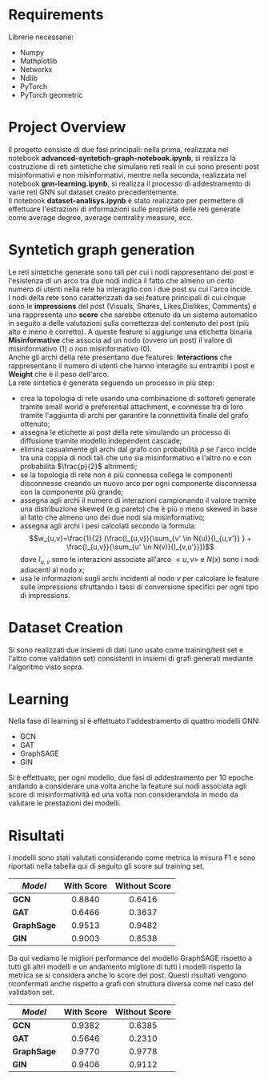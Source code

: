 #  Requirements
Librerie necessarie:
* Numpy
* Mathplotlib
* Networkx
* Ndlib
* PyTorch
* PyTorch geometric

# Project Overview
Il progetto consiste di due fasi principali: nella prima, realizzata nel notebook **advanced-syntetich-graph-notebook.ipynb**, si realizza la costruzione di reti sintetiche che simulano reti reali in cui sono presenti post misinformativi e non misinformativi, mentre nella seconda, realizzata nel notebook **gnn-learning.ipynb**, si realizza il processo di addestramento di varie reti GNN sul dataset creato precedentemente.\
Il notebook **dataset-analisys.ipynb** è stato realizzato per permettere di effettuare l'estrazioni di informazioni sulle proprietà delle reti generate come average degree, average centrality measure, ecc.

# Syntetich graph generation
Le reti sintetiche generate sono tali per cui i nodi rappresentano dei post e l'esistenza di un arco tra due nodi indica il fatto che almeno un certo numero di utenti nella rete ha interagito con i due post su cui l'arco incide.\
I nodi della rete sono caratterizzati da sei feature principali di cui cinque sono le **impressions** del post (Visuals, Shares, Likes,Dislikes, Comments) e una rappresenta uno **score** che sarebbe ottenuto da un sistema automatico in seguito a delle valutazioni sulla correttezza del contenuto del post (più alto e meno è corretto). 
A queste feature si aggiunge una etichetta binaria **Misinformative** che associa ad un nodo (ovvero un post) il valore di misinformativo (1) o non misinformativo (0).\
Anche gli archi della rete presentano due features: **Interactions** che rappresentano il numero di utenti che hanno interagito su entrambi i post e **Weight** che è il peso dell'arco.\
La rete sintetica è generata seguendo un processo in più step:
* crea la topologia di rete usando una combinazione di sottoreti generate tramite small world e preferential attachment, e connesse tra di loro tramite l'aggiunta di archi per garantire la connettività finale del grafo ottenuto;
* assegna le etichette ai post della rete simulando un processo di diffusione tramite modello independent cascade;
* elimina casualmente gli archi dal grafo con probabilità $p$ se l'arco incide tra una coppia di nodi tali che uno sia misinformativo e l'altro no e con probabilità $\frac{p}{2}$ altrimenti;
* se la topologia di rete non è più connessa collega le componenti disconnesse creando un nuovo arco per ogni componente disconnessa con la componente più grande;
* assegna agli archi il numero di interazioni campionando il valore tramite una distribuzione skewed (e.g pareto) che è più o meno skewed in base al fatto che almeno uno dei due nodi sia misinformativo;
* assegna agli archi i pesi calcolati secondo la formula: $$w_{u,v}=\frac{1}{2} (\frac{I_{u,v}}{\sum_{v' \in N(u)}{I_{u,v'}} } + \frac{I_{u,v}}{\sum_{u' \in N(v)}{I_{v,u'}}})$$ 
dove $I_{u,v}$ sono le interazioni associate all'arco $<u,v>$ e $N(x)$ sono i nodi adiacenti al nodo $x$;
* usa le informazioni sugli archi incidenti al nodo $v$ per calcolare le feature sulle impressions sfruttando i tassi di conversione specifici per ogni tipo di impressions.
# Dataset Creation
Si sono realizzati due insiemi di dati (uno usato come training/test set e l'altro come validation set) consistenti in insiemi di grafi generati mediante l'algoritmo visto sopra.
# Learning
Nella fase di learning si è effettuato l'addestramento di quattro modelli GNN:
* GCN
* GAT
* GraphSAGE
* GIN

Si è effettuato, per ogni modello, due fasi di addestramento per 10 epoche andando a considerare una volta anche la feature sui nodi associata agli score di misinformatività ed una volta non considerandola in modo da valutare le prestazioni dei modelli.
# Risultati
I modelli sono stati valutati considerando come metrica la misura F1 e sono riportati nella tabella qui di seguito gli score sul training set.

|   *Model*   | With Score | Without Score | 
|-------------|:----------:|:-------------:|
| **GCN**     |   0.8840   |    0.6416     |
| **GAT**     |   0.6466   |    0.3637     |
|**GraphSage**|   0.9513   |    0.9482     |
| **GIN**     |   0.9003   |    0.8538     |

Da qui vediamo le migliori performance del modello GraphSAGE rispetto a tutti gli altri modelli e un andamento migliore di tutti i modelli rispetto la metrica se si considera anche lo score dei post.
Questi risultati vengono riconfermati anche rispetto a grafi con struttura diversa come nel caso del validation set.

|   *Model*   | With Score | Without Score | 
|-------------|:----------:|:-------------:|
| **GCN**     |   0.9382   |    0.6385     |
| **GAT**     |   0.5646   |    0.2310     |
|**GraphSage**|   0.9770   |    0.9778     |
| **GIN**     |   0.9406   |    0.9112     |
